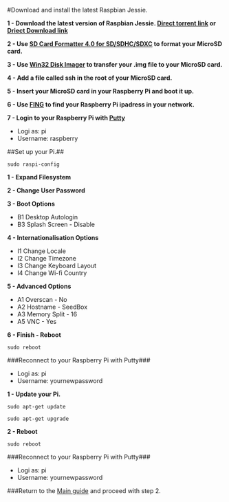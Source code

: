 #Download and install the latest Raspbian Jessie.

**1 - Download the latest version of Raspbian Jessie. [Direct torrent link](https://downloads.raspberrypi.org/raspbian_latest.torrent) or [Driect Download link](https://downloads.raspberrypi.org/raspbian_latest)**

**2 - Use [SD Card Formatter 4.0 for SD/SDHC/SDXC](https://www.sdcard.org/downloads/formatter_4/index.html) to format your MicroSD card.**

**3 - Use [Win32 Disk Imager](https://sourceforge.net/projects/win32diskimager/) to transfer your .img file to your MicroSD card.**

**4 - Add a file called ssh in the root of your MicroSD card.**

**5 - Insert your MicroSD card in your Raspberry Pi and boot it up.**

**6 - Use [FING](https://play.google.com/store/apps/details?id=com.overlook.android.fing&hl=en_GB) to find your Raspberry Pi ipadress in your network.**

**7 - Login to your Raspberry Pi with [Putty](http://www.chiark.greenend.org.uk/~sgtatham/putty/download.html)**
   * Logi as: pi
   * Username: raspberry

##Set up your Pi.##
~~~
sudo raspi-config
~~~

**1 - Expand Filesystem**

**2 - Change User Password**

**3 - Boot Options**
   * B1 Desktop Autologin
   * B3 Splash Screen - Disable

**4 - Internationalisation Options**
   * I1 Change Locale
   * I2 Change Timezone
   * I3 Change Keyboard Layout
   * I4 Change Wi-fi Country

**5 - Advanced Options**
   * A1 Overscan - No
   * A2 Hostname - SeedBox
   * A3 Memory Split - 16
   * A5 VNC - Yes

**6 - Finish - Reboot**
~~~
sudo reboot
~~~

###Reconnect to your Raspberry Pi with Putty###
   * Logi as: pi
   * Username: yournewpassword

**1 - Update your Pi.**
~~~
sudo apt-get update
~~~
~~~
sudo apt-get upgrade
~~~

**2 - Reboot**
~~~
sudo reboot
~~~
###Reconnect to your Raspberry Pi with Putty###
   * Logi as: pi
   * Username: yournewpassword

###Return to the [Main guide](https://github.com/mcfrojd/PiVPN-Seedbox) and proceed with step 2.
